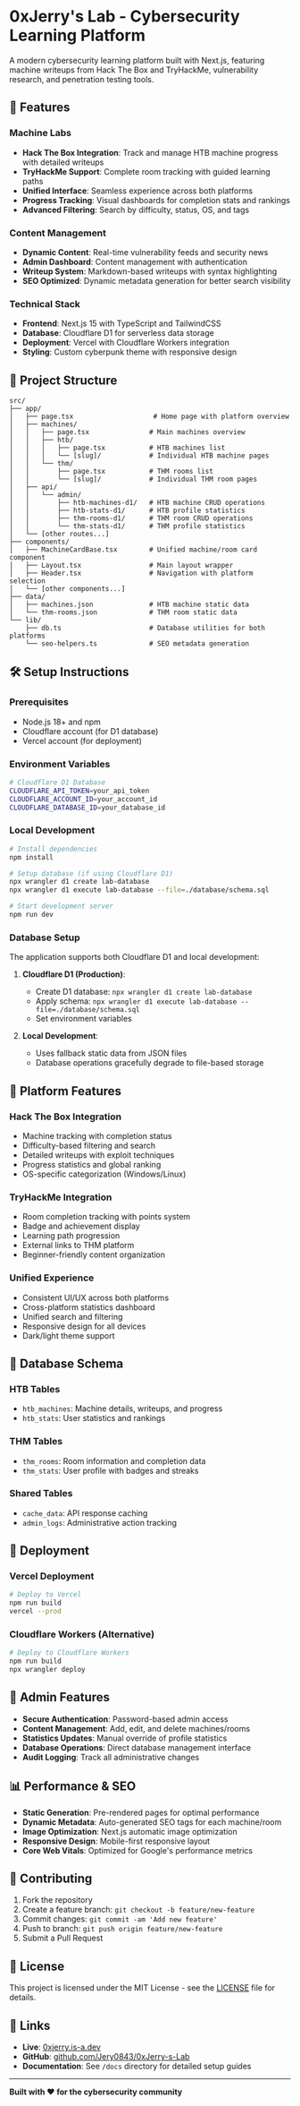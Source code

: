 # 0xJerry's Lab - Cybersecurity Learning Platform

A modern cybersecurity learning platform built with Next.js, featuring machine writeups from Hack The Box and TryHackMe, vulnerability research, and penetration testing tools.

## 🚀 Features

### Machine Labs
- **Hack The Box Integration**: Track and manage HTB machine progress with detailed writeups
- **TryHackMe Support**: Complete room tracking with guided learning paths
- **Unified Interface**: Seamless experience across both platforms
- **Progress Tracking**: Visual dashboards for completion stats and rankings
- **Advanced Filtering**: Search by difficulty, status, OS, and tags

### Content Management
- **Dynamic Content**: Real-time vulnerability feeds and security news
- **Admin Dashboard**: Content management with authentication
- **Writeup System**: Markdown-based writeups with syntax highlighting
- **SEO Optimized**: Dynamic metadata generation for better search visibility

### Technical Stack
- **Frontend**: Next.js 15 with TypeScript and TailwindCSS
- **Database**: Cloudflare D1 for serverless data storage
- **Deployment**: Vercel with Cloudflare Workers integration
- **Styling**: Custom cyberpunk theme with responsive design

## 📁 Project Structure

```
src/
├── app/
│   ├── page.tsx                    # Home page with platform overview
│   ├── machines/
│   │   ├── page.tsx               # Main machines overview
│   │   ├── htb/
│   │   │   ├── page.tsx           # HTB machines list
│   │   │   └── [slug]/            # Individual HTB machine pages
│   │   └── thm/
│   │       ├── page.tsx           # THM rooms list
│   │       └── [slug]/            # Individual THM room pages
│   ├── api/
│   │   └── admin/
│   │       ├── htb-machines-d1/   # HTB machine CRUD operations
│   │       ├── htb-stats-d1/      # HTB profile statistics
│   │       ├── thm-rooms-d1/      # THM room CRUD operations
│   │       └── thm-stats-d1/      # THM profile statistics
│   └── [other routes...]
├── components/
│   ├── MachineCardBase.tsx        # Unified machine/room card component
│   ├── Layout.tsx                 # Main layout wrapper
│   ├── Header.tsx                 # Navigation with platform selection
│   └── [other components...]
├── data/
│   ├── machines.json              # HTB machine static data
│   └── thm-rooms.json             # THM room static data
└── lib/
    ├── db.ts                      # Database utilities for both platforms
    └── seo-helpers.ts             # SEO metadata generation
```

## 🛠️ Setup Instructions

### Prerequisites
- Node.js 18+ and npm
- Cloudflare account (for D1 database)
- Vercel account (for deployment)

### Environment Variables
```bash
# Cloudflare D1 Database
CLOUDFLARE_API_TOKEN=your_api_token
CLOUDFLARE_ACCOUNT_ID=your_account_id  
CLOUDFLARE_DATABASE_ID=your_database_id


```

### Local Development
```bash
# Install dependencies
npm install

# Setup database (if using Cloudflare D1)
npx wrangler d1 create lab-database
npx wrangler d1 execute lab-database --file=./database/schema.sql

# Start development server
npm run dev
```

### Database Setup
The application supports both Cloudflare D1 and local development:

1. **Cloudflare D1 (Production)**:
   - Create D1 database: `npx wrangler d1 create lab-database`
   - Apply schema: `npx wrangler d1 execute lab-database --file=./database/schema.sql`
   - Set environment variables

2. **Local Development**:
   - Uses fallback static data from JSON files
   - Database operations gracefully degrade to file-based storage

## 🎯 Platform Features

### Hack The Box Integration
- Machine tracking with completion status
- Difficulty-based filtering and search
- Detailed writeups with exploit techniques
- Progress statistics and global ranking
- OS-specific categorization (Windows/Linux)

### TryHackMe Integration  
- Room completion tracking with points system
- Badge and achievement display
- Learning path progression
- External links to THM platform
- Beginner-friendly content organization

### Unified Experience
- Consistent UI/UX across both platforms
- Cross-platform statistics dashboard
- Unified search and filtering
- Responsive design for all devices
- Dark/light theme support

## 🔧 Database Schema

### HTB Tables
- `htb_machines`: Machine details, writeups, and progress
- `htb_stats`: User statistics and rankings

### THM Tables
- `thm_rooms`: Room information and completion data
- `thm_stats`: User profile with badges and streaks

### Shared Tables
- `cache_data`: API response caching
- `admin_logs`: Administrative action tracking

## 🚀 Deployment

### Vercel Deployment
```bash
# Deploy to Vercel
npm run build
vercel --prod
```

### Cloudflare Workers (Alternative)
```bash
# Deploy to Cloudflare Workers
npm run build
npx wrangler deploy
```

## 🔐 Admin Features

- **Secure Authentication**: Password-based admin access
- **Content Management**: Add, edit, and delete machines/rooms
- **Statistics Updates**: Manual override of profile statistics  
- **Database Operations**: Direct database management interface
- **Audit Logging**: Track all administrative changes

## 📊 Performance & SEO

- **Static Generation**: Pre-rendered pages for optimal performance
- **Dynamic Metadata**: Auto-generated SEO tags for each machine/room
- **Image Optimization**: Next.js automatic image optimization
- **Responsive Design**: Mobile-first responsive layout
- **Core Web Vitals**: Optimized for Google's performance metrics

## 🤝 Contributing

1. Fork the repository
2. Create a feature branch: `git checkout -b feature/new-feature`
3. Commit changes: `git commit -am 'Add new feature'`
4. Push to branch: `git push origin feature/new-feature`
5. Submit a Pull Request

## 📄 License

This project is licensed under the MIT License - see the [LICENSE](LICENSE) file for details.

## 🔗 Links

- **Live**: [0xjerry.is-a.dev](https://0xjerry.is-a.dev/)
- **GitHub**: [github.com/Jery0843/0xJerry-s-Lab](https://github.com/jery0843/0xJerry-s-Lab)
- **Documentation**: See `/docs` directory for detailed setup guides

---

**Built with ❤️ for the cybersecurity community**
